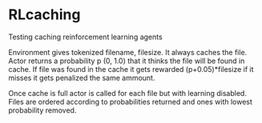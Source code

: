 # RLcaching
Testing caching reinforcement learning agents

Environment gives tokenized filename, filesize. It always caches the file. 
Actor returns a probability p (0, 1.0) that it thinks the file will be found in cache.
If file was found in the cache it gets rewarded (p+0.05)*filesize if it misses it gets penalized the same ammount. 

Once cache is full actor is called for each file but with learning disabled. Files are ordered according to probabilities returned and ones with lowest probability removed.

